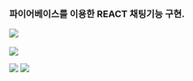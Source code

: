 ### 파이어베이스를 이용한 REACT 채팅기능 구현.

<img src="https://github-readme-stats.vercel.app/api/top-langs/?username=akfangus&layout=compact"><br><br>
<img src="https://github-readme-stats.vercel.app/api?username=akfangus&show_icons=true">

<img src="https://img.shields.io/badge/React-61DAFB?style=flat-square&logo=React&logoColor=white"/>
<img src="https://img.shields.io/badge/Firebase-FFCA28?style=flat-square&logo=firebase&logoColor=white"/>
